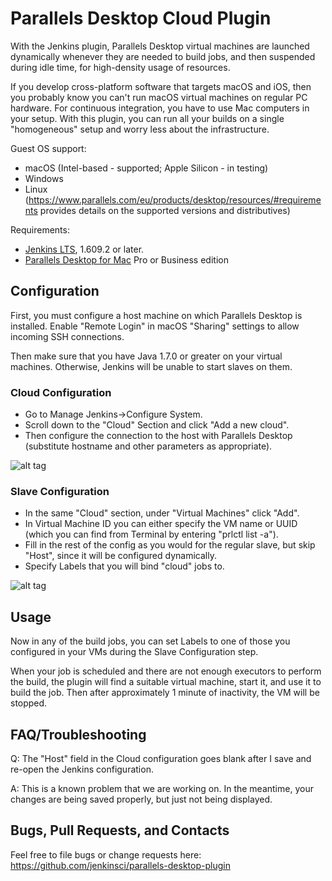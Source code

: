 # Parallels Desktop Cloud Plugin #

With the Jenkins plugin, Parallels Desktop virtual machines are launched dynamically whenever they are needed to build jobs, and then suspended during idle time, for high-density usage of resources.

If you develop cross-platform software that targets macOS and iOS, then you probably know you can't run macOS virtual machines on regular PC hardware. For continuous integration, you have to use Mac computers in your setup. With this plugin, you can run all your builds on a single "homogeneous" setup and worry less about the infrastructure.

Guest OS support:
* macOS (Intel-based - supported; Apple Silicon - in testing)
* Windows
* Linux
  (https://www.parallels.com/eu/products/desktop/resources/#requirements provides details on the supported versions and distributives)

Requirements:
* [Jenkins LTS](https://jenkins-ci.org/changelog-stable), 1.609.2 or later.
* [Parallels Desktop for Mac](https://www.parallels.com/products/desktop/pro/) Pro or Business edition

## Configuration ##

First, you must configure a host machine on which Parallels Desktop is installed. Enable "Remote Login" in macOS "Sharing" settings to allow incoming SSH connections.

Then make sure that you have Java 1.7.0 or greater on your virtual machines. Otherwise, Jenkins will be unable to start slaves on them.

### Cloud Configuration ###

* Go to Manage Jenkins->Configure System.
* Scroll down to the "Cloud" Section and click "Add a new cloud".
* Then configure the connection to the host with Parallels Desktop (substitute hostname and other parameters as appropriate).

![alt tag](https://raw.githubusercontent.com/Parallels/jenkins-parallels/master/src/main/resources/cloud_config.png?token=AGasieKI4XsJMblErXOWrlR2n7QOlyzxks5V3HPqwA%3D%3D)

### Slave Configuration ###

* In the same "Cloud" section, under "Virtual Machines" click "Add".
* In Virtual Machine ID you can either specify the VM name or UUID (which you can find from Terminal by entering "prlctl list -a").
* Fill in the rest of the config as you would for the regular slave, but skip "Host", since it will be configured dynamically.
* Specify Labels that you will bind "cloud" jobs to.

![alt tag](https://raw.githubusercontent.com/Parallels/jenkins-parallels/master/src/main/resources/slave_config.png?token=AGasiSnBRAeyZgiq8VkF3CSicTs97cfyks5V3HPFwA%3D%3D)

## Usage ##

Now in any of the build jobs, you can set Labels to one of those you configured in your VMs during the Slave Configuration step.

When your job is scheduled and there are not enough executors to perform the build, the plugin will find a suitable virtual machine, start it, and use it to build the job. Then after approximately 1 minute of inactivity, the VM will be stopped.

## FAQ/Troubleshooting ##

Q: The "Host" field in the Cloud configuration goes blank after I save and re-open the Jenkins configuration.

A: This is a known problem that we are working on. In the meantime, your changes are being saved properly, but just not being displayed.

## Bugs, Pull Requests, and Contacts ##


Feel free to file bugs or change requests here:
https://github.com/jenkinsci/parallels-desktop-plugin
